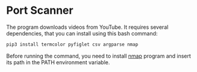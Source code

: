 # Port Scanner
The program downloads videos from YouTube.
It requires several dependencies, that you can install using this bash command:
```bash
pip3 install termcolor pyfiglet csv argparse nmap
```
Before running the command, you need to install [nmap](https://nmap.org/download.html) program and insert its path in the PATH environment variable.